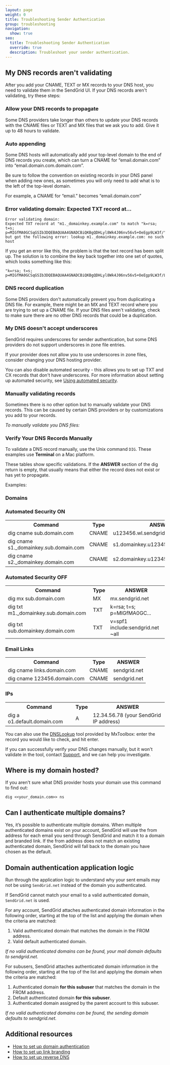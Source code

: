 ```yaml
---
layout: page
weight: 0
title: Troubleshooting Sender Authentication
group: troubleshooting
navigation:
  show: true
seo:
  title: Troubleshooting Sender Authentication
  override: true
  description: Troubleshoot your sender authentication.
---
```


## 	My DNS records aren't validating

After you add your CNAME, TEXT or MX records to your DNS host, you need to validate them in the SendGrid UI. If your DNS records aren't validating, try these steps:

 ### 	Allow your DNS records to propagate

Some DNS providers take longer than others to update your DNS records with the CNAME files or TEXT and MX files that we ask you to add. Give it up to 48 hours to validate.

 ### 	Auto appending

Some DNS hosts will automatically add your top-level domain to the end of DNS records you create, which can turn a CNAME for “email.domain.com” into “email.domain.com.domain.com”.

Be sure to follow the convention on existing records in your DNS panel when adding new ones, as sometimes you will only need to add what is to the left of the top-level domain.

For example, a CNAME for “email.” becomes “email.domain.com”

 ### 	Error validating domain: Expected TXT record at...

```
Error validating domain:
Expected TXT record at "m1._domainkey.example.com" to match "k=rsa; t=s; p=MIGfMA0GCSqGSIb3DQEBAQUAA4GNADCBiQKBgQDHLyl8Wk4J06nv56v5+OeEgp9LW3f/""LOlBjWJ9NS4l9X5UlbPJkKeHDXThTig2CxhVuKmIVvRcc9yJ27Tdthj1C1q0rvRtFpNlHbdrJvD8wpxe5rmFeiRPH1KUYbvtbs84aApMwN6Y3A0dgQE7vGkHnPTjwT7q/xv3mu2CvkVntQIDAQAB", but got the following error: lookup m1._domainkey.example.com: no such host
```

If you get an error like this, the problem is that the text record has been split up. The solution is to combine the key back together into one set of quotes, which looks something like this:

```
"k=rsa; t=s; p=MIGfMA0GCSqGSIb3DQEBAQUAA4GNADCBiQKBgQDHLyl8Wk4J06nv56v5+OeEgp9LW3f/LOlBjWJ9NS4l9X5UlbPJkKeHDXThTig2CxhVuKmIVvRcc9yJ27Tdthj1C1q0rvRtFpNlHbdrJvD8wpxe5rmFeiRPH1KUYbvtbs84aApMwN6Y3A0dgQE7vGkHnPTjwT7q/xv3mu2CvkVntQIDAQAB"
```

 ### 	DNS record duplication

Some DNS providers don't automatically prevent you from duplicating a DNS file. For example, there might be an MX and TEXT record where you are trying to set up a CNAME file. If your DNS files aren't validating, check to make sure there are no other DNS records that could be a duplication.

 ### 	My DNS doesn't accept underscores

SendGrid requires underscores for sender authentication, but some DNS providers do not support underscores in zone file entries.

If your provider does not allow you to use underscores in zone files, consider changing your DNS hosting provider.

You can also disable automated security - this allows you to set up TXT and CX records that don't have underscores. For more information about setting up automated security, see [Using automated security]({{root_url}}/ui/account-and-settings/how-to-set-up-domain-authentication/#using-automated-security).

 ### 	Manually validating records

Sometimes there is no other option but to manually validate your DNS records. This can be caused by certain DNS providers or by customizations you add to your records.

*To manually validate you DNS files:*

 ### 	Verify Your DNS Records Manually

To validate a DNS record manually, use the  Unix command `DIG`. These examples use **Terminal** on a Mac platform.

These tables show specific validations. If the **ANSWER** section of the dig return is empty, that usually means that either the record does not exist or has yet to propagate.

Examples:

 ### 	Domains

 ### 	Automated Security ON

<table class="table">
  <tr>
    <th>Command</th>
    <th>Type</th>
    <th>ANSWER</th>
  </tr>
  <tr>
    <td>dig cname sub.domain.com</td>
    <td>CNAME</td>
    <td>u123456.wl.sendgrid.net</td>
  </tr>
  <tr>
    <td>dig cname s1._domainkey.sub.domain.com</td>
    <td>CNAME</td>
    <td>s1.domainkey.u123456.wl.sendgrid.net</td>
  </tr>
  <tr>
    <td>dig cname s2._domainkey.domain.com</td>
    <td>CNAME</td>
    <td>s2.domainkey.u123456.wl.sendgrid.net</td>
  </tr>
</table>

 ### 	Automated Security OFF

<table class="table">
  <tr>
    <th>Command</th>
    <th>Type</th>
    <th>ANSWER</th>
  </tr>
  <tr>
    <td>dig mx sub.domain.com</td>
    <td>MX</td>
    <td>mx.sendgrid.net</td>
  </tr>
  <tr>
    <td>dig txt m1._domainkey.sub.domain.com</td>
    <td>TXT</td>
    <td>k=rsa; t=s; p=MIGfMA0GC...</td>
  </tr>
  <tr>
    <td>dig txt sub.domainkey.domain.com</td>
    <td>TXT</td>
    <td>v=spf1 include:sendgrid.net ~all</td>
  </tr>
</table>

 ### 	Email Links

<table class="table">
  <tr>
    <th>Command</th>
    <th>Type</th>
    <th>ANSWER</th>
  </tr>
  <tr>
    <td>dig cname links.domain.com</td>
    <td>CNAME</td>
    <td>sendgrid.net</td>
  </tr>
  <tr>
    <td>dig cname 123456.domain.com</td>
    <td>CNAME</td>
    <td>sendgrid.net</td>
  </tr>
</table>

 ### 	IPs

 <table class="table">
  <tr>
    <th>Command</th>
    <th>Type</th>
    <th>ANSWER</th>
  </tr>
  <tr>
    <td>dig a o1.default.domain.com</td>
    <td>A</td>
    <td>12.34.56.78 (your SendGrid IP address)</td>
  </tr>
</table>

You can also use the [DNSLookup](http://mxtoolbox.com/DNSLookup.aspx) tool provided by MxToolbox: enter the record you would like to check, and hit enter.

If you can successfully verify your DNS changes manually, but it won't validate in the tool, contact [Support](https://support.sendgrid.com/hc/en-us), and we can help you investigate.

## 	Where is my domain hosted?

If you aren't sure what DNS provider hosts your domain use this command to find out:

```
dig <<your_domain.com>> ns
```

## 	Can I authenticate multiple domains?

Yes, it’s possible to authenticate multiple domains. When multiple authenticated domains exist on your account, SendGrid will use the from address for each email you send through SendGrid and match it to a domain and branded link. If the from address does not match an existing authenticated domain, SendGrid will fall back to the domain you have chosen as the default.

## 	Domain authentication application logic

Run through the application logic to understand why your sent emails may not be using `SendGrid.net` instead of the domain you authenticated.

<call-out>

If SendGrid cannot match your email to a valid authenticated domain, `SendGrid.net` is used.

</call-out>

For any account, SendGrid attaches authenticated domain information in the following order, starting at the top of the list and applying the domain when the criteria are matched:

1. Valid authenticated domain that matches the domain in the FROM address.
2. Valid default authenticated domain.

*If no valid authenticated domains can be found, your mail domain defaults to sendgrid.net.*

For subusers, SendGrid attaches authenticated domain information in the following order, starting at the top of the list and applying the domain when the criteria are matched:

1. Authenticated domain **for this subuser** that matches the domain in the FROM address.
1. Default authenticated domain **for this subuser**.
1. Authenticated domain assigned by the parent account to this subuser.

*If no valid authenticated domains can be found, the sending domain defaults to sendgrid.net.*


<call-out-link linktext="IMPLEMENTATION SERVICES" img="/img/expert-insights-promo1.png" link="https://sendgrid.com/solutions/email-implementation/">


## 	Additional resources

- [How to set up domain authentication]({{root_url}}/ui/account-and-settings/how-to-set-up-domain-authentication/)
- [How to set up link branding]({{root_url}}/ui/account-and-settings/how-to-set-up-link-branding/)
- [How to set up reverse DNS]({{root_url}}/ui/account-and-settings/how-to-set-up-reverse-dns/)


